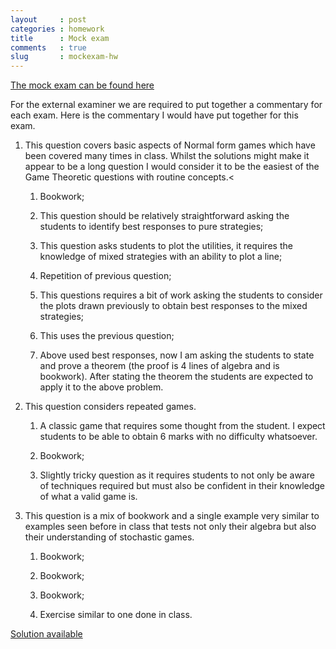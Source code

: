 ```yaml
---
layout     : post
categories : homework
title      : Mock exam
comments   : true
slug       : mockexam-hw
---
```


[The mock exam can be found here]({{site.baseurl}}/Exam/mock.pdf)

For the external examiner we are required to put together a commentary
for each exam. Here is the commentary I would have put together for this
exam.

1.  This question covers basic aspects of Normal form games which have
    been covered many times in class. Whilst the solutions might make it
    appear to be a long question I would consider it to be the easiest
    of the Game Theoretic questions with routine concepts.\<

    1.  Bookwork;

    2.  This question should be relatively straightforward asking the
        students to identify best responses to pure strategies;

    3.  This question asks students to plot the utilities, it requires
        the knowledge of mixed strategies with an ability to plot a
        line;

    4.  Repetition of previous question;

    5.  This questions requires a bit of work asking the students to
        consider the plots drawn previously to obtain best responses to
        the mixed strategies;

    6.  This uses the previous question;

    7.  Above used best responses, now I am asking the students to state
        and prove a theorem (the proof is 4 lines of algebra and is
        bookwork). After stating the theorem the students are expected
        to apply it to the above problem.

2.  This question considers repeated games.

    1.  A classic game that requires some thought from the student. I
        expect students to be able to obtain 6 marks with no difficulty
        whatsoever.

    2.  Bookwork;

    3.  Slightly tricky question as it requires students to not only be
        aware of techniques required but must also be confident in their
        knowledge of what a valid game is.

3.  This question is a mix of bookwork and a single example very similar
    to examples seen before in class that tests not only their algebra
    but also their understanding of stochastic games.

    1.  Bookwork;

    2.  Bookwork;

    3.  Bookwork;

    4.  Exercise similar to one done in class.


[Solution available]({{site.baseurl}}/Exam/solution-mock.pdf)

